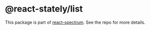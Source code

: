 # @react-stately/list

This package is part of [react-spectrum](https://github.com/watheia/spectrum). See the repo for more details.